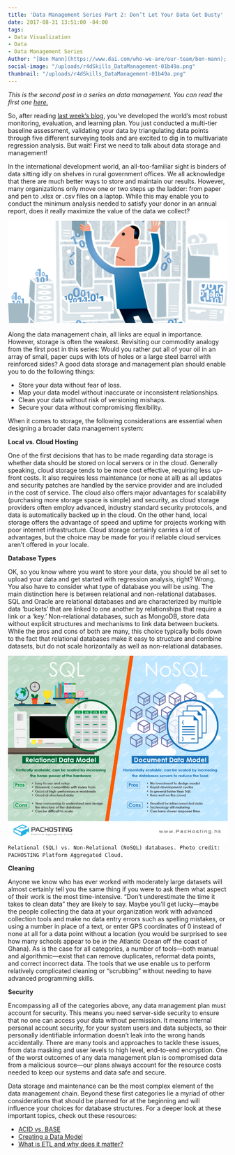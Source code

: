 ```yaml
---
title: 'Data Management Series Part 2: Don’t Let Your Data Get Dusty'
date: 2017-08-31 13:51:00 -04:00
tags:
- Data Visualization
- Data
- Data Management Series
Author: "[Ben Mann](https://www.dai.com/who-we-are/our-team/ben-mann); [Karim Bin-Humam](https://www.dai.com/who-we-are/our-team/karim-bin-humam)"
social-image: "/uploads/r4dSkills_DataManagement-01b49a.png"
thumbnail: "/uploads/r4dSkills_DataManagement-01b49a.png"
---
```


*This is the second post in a series on data management. You can read the first one [here.](/data-management-series-planning-and-collecting-part-1.html)*

So, after reading [last week’s blog](/data-management-series-planning-and-collecting-part-1.html), you’ve developed the world’s most robust monitoring, evaluation, and learning plan. You just conducted a multi-tier baseline assessment, validating your data by triangulating data points through five different surveying tools and are excited to dig in to multivariate regression analysis. But wait! First we need to talk about data storage and management!

In the international development world, an all-too-familiar sight is binders of data sitting idly on shelves in rural government offices. We all acknowledge that there are much better ways to store and maintain our results. However, many organizations only move one or two steps up the ladder: from paper and pen to .xlsx or .csv files on a laptop. While this may enable you to conduct the minimum analysis needed to satisfy your donor in an annual report, does it really maximize the value of the data we collect?

![r4dSkills_DataManagement.png](/uploads/r4dSkills_DataManagement.png)
<!--more-->

Along the data management chain, all links are equal in importance. However, storage is often the weakest. Revisiting our commodity analogy from the first post in this series: Would you rather put all of your oil in an array of small, paper cups with lots of holes or a large steel barrel with reinforced sides? A good data storage and management plan should enable you to do the following things:

* Store your data without fear of loss.
* Map your data model without inaccurate or inconsistent relationships.
* Clean your data without risk of versioning mishaps.
* Secure your data without compromising flexibility.

When it comes to storage, the following considerations are essential when designing a broader data management system:

**Local vs. Cloud Hosting**

One of the first decisions that has to be made regarding data storage is whether data should be stored on local servers or in the cloud. Generally speaking, cloud storage tends to be more cost effective, requiring less up-front costs. It also requires less maintenance (or none at all) as all updates and security patches are handled by the service provider and are included in the cost of service. The cloud also offers major advantages for scalability (purchasing more storage space is simple) and security, as cloud storage providers often employ advanced, industry standard security protocols, and data is automatically backed up in the cloud. On the other hand, local storage offers the advantage of speed and uptime for projects working with poor internet infrastructure. Cloud storage certainly carries a lot of advantages, but the choice may be made for you if reliable cloud services aren’t offered in your locale.

**Database Types**

OK, so you know where you want to store your data, you should be all set to upload your data and get started with regression analysis, right? Wrong. You also have to consider what type of database you will be using. The main distinction here is between relational and non-relational databases. SQL and Oracle are relational databases and are characterized by multiple data ‘buckets’ that are linked to one another by relationships that require a link or a ‘key.’ Non-relational databases, such as MongoDB, store data without explicit structures and mechanisms to link data between buckets. While the pros and cons of both are many, this choice typically boils down to the fact that relational databases make it easy to structure and combine datasets, but do not scale horizontally as well as non-relational databases.

![7e26d5c20f89e7dc217d3d83a1d89e06.jpg](/uploads/7e26d5c20f89e7dc217d3d83a1d89e06.jpg)`Relational (SQL) vs. Non-Relational (NoSQL) databases. Photo credit: PACHOSTING Platform Aggregated Cloud.`

**Cleaning**

Anyone we know who has ever worked with moderately large datasets will almost certainly tell you the same thing if you were to ask them what aspect of their work is the most time-intensive. “Don’t underestimate the time it takes to clean data” they are likely to say. Maybe you’ll get lucky—maybe the people collecting the data at your organization work with advanced collection tools and make no data entry errors such as spelling mistakes, or using a number in place of a text, or enter GPS coordinates of 0 instead of none at all for a data point without a location (you would be surprised to see how many schools appear to be *in* the Atlantic Ocean off the coast of Ghana). As is the case for all categories, a number of tools—both manual and algorithmic—exist that can remove duplicates, reformat data points, and correct incorrect data. The tools that we use enable us to perform relatively complicated cleaning or “scrubbing” without needing to have advanced programming skills.

**Security**

Encompassing all of the categories above, any data management plan must account for security. This means you need server-side security to ensure that no one can access your data without permission. It means internal personal account security, for your system users and data subjects, so their personally identifiable information doesn’t leak into the wrong hands accidentally. There are many tools and approaches to tackle these issues, from data masking and user levels to high level, end-to-end encryption. One of the worst outcomes of any data management plan is compromised data from a malicious source—our plans always account for the resource costs needed to keep our systems and data safe and secure.

Data storage and maintenance can be the most complex element of the data management chain. Beyond these first categories lie a myriad of other considerations that should be planned for at the beginning and will influence your choices for database structures. For a deeper look at these important topics, check out these resources:

* [ACID vs. BASE](https://neo4j.com/blog/acid-vs-base-consistency-models-explained/)
* [Creating a Data Model](http://www.bridging-the-gap.com/data-model-not-too-technical/)
* [What is ETL and why does it matter?](https://www.sas.com/en_my/insights/data-management/what-is-etl.html)